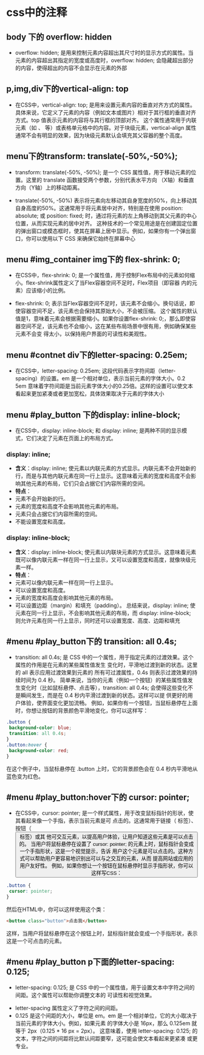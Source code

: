 # css中的注释

## body 下的 overflow: hidden
 * overflow: hidden; 是用来控制元素内容超出其尺寸时的显示方式的属性。当元素的内容超出其指定的宽度或高度时，overflow: hidden; 会隐藏超出部分的内容，使得超出的内容不会显示在元素的外部

## p,img,div下的vertical-align: top
  * 在CSS中，vertical-align: top; 是用来设置元素内容的垂直对齐方式的属性。具体来说，它定义了元素的内容（例如文本或图片）相对于其行框的垂直对齐方式。top 值表示元素的内容将与其行框的顶部对齐。
这个属性通常用于内联元素（如 <span>、<img> 等）或表格单元格中的内容。对于块级元素，vertical-align 属性通常不会有明显的效果，因为块级元素默认会填充其父容器的整个高度。

## menu下的transform: translate(-50%,-50%);
 * transform: translate(-50%, -50%); 是一个 CSS 属性值，用于移动元素的位置。这里的 translate 函数接受两个参数，分别代表水平方向
（X轴）和垂直方向（Y轴）上的移动距离。
- translate(-50%, -50%) 表示将元素向左移动其自身宽度的50%，向上移动其自身高度的50%。这通常用于将元素居中对齐，特别是在使用 position:
 absolute; 或 position: fixed; 时，通过将元素的左上角移动到其父元素的中心位置，从而实现元素的居中对齐。
这种技术的一个常见用途是在创建固定位置的弹出窗口或模态框时，使其在屏幕上居中显示。例如，如果你有一个弹出窗口，你可以使用以下 CSS 来确保它始终在屏幕中心
## menu #img_container img下的 flex-shrink: 0;
 * 在CSS中，flex-shrink: 0; 是一个属性值，用于控制Flex布局中的元素如何缩小。flex-shrink属性定义了当Flex容器空间不足时，Flex项目（即容器
内的元素）应该缩小的比例。
- flex-shrink: 0; 表示当Flex容器空间不足时，该元素不会缩小。换句话说，即使容器空间不足，该元素也会保持其原始大小，不会被压缩。
这个属性的默认值是1，意味着元素会根据需要缩小。如果你设置flex-shrink: 0;，那么即使容器空间不足，该元素也不会缩小，这在某些布局场景中很有用，例如确保某些元素不会变
得太小，以保持用户界面的可读性和美观性。
## menu #contnet div下的letter-spacing: 0.25em;
 * 在CSS中，letter-spacing: 0.25em; 这段代码表示字符间距（letter-spacing）的设置。em 是一个相对单位，表示当前元素的字体大小。0.2
5em 意味着字符间距是当前元素字体大小的0.25倍。这样的设置可以使文本看起来更加紧凑或者更加宽松，具体效果取决于元素的字体大小
## menu #play_button 下的display: inline-block;
 * 在CSS中，display: inline-block; 和 display: inline; 是两种不同的显示模式，它们决定了元素在页面上的布局方式。
### display: inline;
- **含义**：display: inline; 使元素以内联元素的方式显示。内联元素不会开始新的行，而是与其他内联元素在同一行上显示。这意味着元素的宽度和高度不会影响其他元素的布局，它们只会占据它们内容所需的空间。
- **特点**：
 - 元素不会开始新的行。
 - 元素的宽度和高度不会影响其他元素的布局。
 - 元素只会占据它们内容所需的空间。
 - 不能设置宽度和高度。
### display: inline-block;
- **含义**：display: inline-block; 使元素以内联块元素的方式显示。这意味着元素既可以像内联元素一样在同一行上显示，又可以设置宽度和高度，就像块级元素一样。
- **特点**：
 - 元素可以像内联元素一样在同一行上显示。
 - 可以设置宽度和高度。
 - 元素的宽度和高度会影响其他元素的布局。
 - 可以设置边距（margin）和填充（padding）。
总结来说，display: inline; 使元素在同一行上显示，不会影响其他元素的布局，而 display: inline-block; 则允许元素在同一行上显示，同时还可以设置宽度、高度、边距和填充
## #menu #play_button下的 transition: all 0.4s;
* transition: all 0.4s; 是 CSS 中的一个属性，用于指定元素的过渡效果。这个属性的作用是在元素的某些属性值发生
 变化时，平滑地过渡到新的状态。这里的 all 表示应用过渡效果到元素的
所有可过渡属性，0.4s 则表示过渡效果的持续时间为 0.4 秒。
简单来说，当你的元素（例如一个按钮）的某些属性值发生变化时（比如鼠标悬停、点击等），transition: all 0.4s;
 会使得这些变化不是瞬间发生，而是在 0.4 秒内平滑过渡到新的状态。这样可以提
供更好的用户体验，使界面变化更加流畅。
例如，如果你有一个按钮，当鼠标悬停在上面时，你想让按钮的背景颜色平滑地变化，你可以这样写：
```css
.button {
 background-color: blue;
 transition: all 0.4s;
}
.button:hover {
 background-color: red;
}
```
在这个例子中，当鼠标悬停在 .button 上时，它的背景颜色会在 0.4 秒内平滑地从蓝色变为红色。
## #menu #play_button:hover下的 cursor: pointer;
 * 在CSS中，cursor: pointer; 是一个样式属性，用于改变鼠标指针的形状，使其看起来像一个手指，表示当前元素是可
点击的。这通常用于链接（<a> 标签）、按钮（<button> 标签）或其
他可交互元素，以提高用户体验，让用户知道这些元素是可以点击的。
当用户将鼠标悬停在设置了 cursor: pointer; 的元素上时，鼠标指针会变成一个手指形状，这是一个视觉提示，告诉
用户这个元素是可以点击的。这种方式可以帮助用户更容易地识别出可以与之交互的元素，从而
提高网站或应用的用户友好性。
例如，如果你想让一个按钮在鼠标悬停时显示手指形状，你可以这样写CSS：
```css
.button {
 cursor: pointer;
}
```
然后在HTML中，你可以这样使用这个类：
```html
<button class="button">点击我</button>
```
这样，当用户将鼠标悬停在这个按钮上时，鼠标指针就会变成一个手指形状，表示这是一个可点击的元素。
## #menu #play_button p下面的letter-spacing: 0.125;
 * letter-spacing: 0.125; 是 CSS 中的一个属性值，用于设置文本中字符之间的间距。这个属性可以帮助你调整文本的
可读性和视觉效果。
- letter-spacing 属性定义了字符之间的间距。
- 0.125 是这个间距的大小，单位是 em。em 是一个相对单位，它的大小取决于当前元素的字体大小。例如，如果元素
的字体大小是 16px，那么 0.125em 就等于 2px（0.125 * 16
px = 2px）。
这意味着，使用 letter-spacing: 0.125; 的文本，字符之间的间距将比默认间距要窄，这可能会使文本看起来更紧凑
或更专业。

